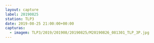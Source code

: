 ```yaml
---
layout: capture
label: 20190825
station: TLP3
date: 2019-08-25 21:00:00+00:00
capturas:
  - imagem: TLP3/2019/201908/20190825/M20190826_081301_TLP_3P.jpg
---
```

